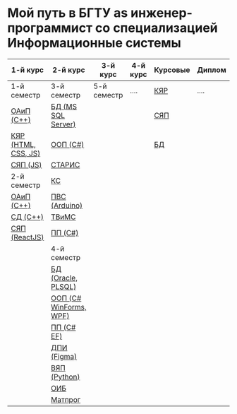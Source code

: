 # Мой путь в БГТУ as инженер-программист со специализацией Информационные системы

| 1-й курс                                                                                                                                           | 2-й курс                                                                                                                                                                                                                      | 3-й курс    | 4-й курс | Курсовые                                        | Диплом |
| -------------------------------------------------------------------------------------------------------------------------------------------------- | ----------------------------------------------------------------------------------------------------------------------------------------------------------------------------------------------------------------------------- | ----------- | -------- | ----------------------------------------------- | ------ |
| 1-й семестр                                                                                                                                        | 3-й семестр                                                                                                                                                                                                                   | 5-й семестр | ....     | [КЯР](https://github.com/zmorok/course_html)    | ....   |
| [ОАиП (C++)](<https://github.com/zmorok/belstu-studing/tree/main/01%20course/01%20semester/%D0%9E%D0%90%D0%B8%D0%9F%20(C%2B%2B)>)                  | [БД (MS SQL Server)](<https://github.com/zmorok/belstu-studing/tree/main/02%20course/03%20semester/%D0%91%D0%94%20(MS%20SQL%20Server)>)                                                                                       |             |          | [СЯП](https://github.com/zmorok/course_react)   |
| [КЯР (HTML, CSS, JS)](<https://github.com/zmorok/belstu-studing/tree/main/01%20course/01%20semester/%D0%9A%D0%AF%D0%A0%20(HTML%2C%20CSS%2C%20JS)>) | [ООП (C#)](<https://github.com/zmorok/belstu-studing/tree/main/02%20course/03%20semester/%D0%9E%D0%9E%D0%9F%20(C%23)>)                                                                                                        |             |          | [БД](https://github.com/zmorok/course_database) |
| [СЯП (JS)](<https://github.com/zmorok/belstu-studing/tree/main/01%20course/01%20semester/%D0%A1%D0%AF%D0%9F%20(JS)>)                               | [СТАРИС](<https://github.com/zmorok/belstu-studing/tree/main/02%20course/03%20semester/%D0%A1%D0%A2%D0%90%D0%A0%D0%98%D0%A1%20(%D0%A4%D1%80%D0%B8%D0%BB%D0%B0%D0%BD%D1%81-%D0%BF%D0%BB%D0%BE%D1%89%D0%B0%D0%B4%D0%BA%D0%B0)>) |
| 2-й семестр                                                                                                                                        | [КС](<https://github.com/zmorok/belstu-studing/tree/main/02%20course/03%20semester/%D0%9A%D0%A1%20(VirtualBox)>)                                                                                                              |
| [ОАиП (C++)](<https://github.com/zmorok/belstu-studing/tree/main/01%20course/02%20semester/%D0%9E%D0%90%D0%B8%D0%9F%20(C%2B%2B)>)                  | [ПВС (Arduino)](<https://github.com/zmorok/belstu-studing/tree/main/02%20course/03%20semester/%D0%9F%D0%92%D0%A1%20(Arduino)>)                                                                                                |
| [СД (C++)](<https://github.com/zmorok/belstu-studing/tree/main/01%20course/02%20semester/%D0%A1%D0%94%20(%D0%A1%2B%2B)>)                           | [ТВиМС](<https://github.com/zmorok/belstu-studing/tree/main/02%20course/03%20semester/%D0%A2%D0%92%D0%98%D0%9C%D0%A1%20(%D0%92%D0%B0%D1%80%D0%B8%D0%B0%D0%BD%D1%82%2011)>)                                                    |
| [СЯП (ReactJS)](<https://github.com/zmorok/belstu-studing/tree/main/01%20course/02%20semester/%D0%A1%D0%AF%D0%9F%20(ReactJS)>)                     | [ПП (C#)](<https://github.com/zmorok/belstu-studing/tree/main/02%20course/03%20semester/%D0%9F%D0%9F%20(C%23)>)                                                                                                               |
|                                                                                                                                                    | 4-й семестр                                                                                                                                                                                                                   |
|                                                                                                                                                    | [БД (Oracle, PLSQL)](<https://github.com/zmorok/belstu-studing/tree/main/02%20course/04%20semester/%D0%91%D0%94%20(Oracle%2C%20PLSQL)>)                                                                                       |
|                                                                                                                                                    | [ООП (C# WinForms, WPF)](<https://github.com/zmorok/belstu-studing/tree/main/02%20course/04%20semester/%D0%9E%D0%9E%D0%9F%20(C%23%20WinForms%2C%20WPF)>)                                                                      |
|                                                                                                                                                    | [ПП (C# EF)](<https://github.com/zmorok/belstu-studing/tree/main/02%20course/04%20semester/%D0%9F%D0%9F%20(C%23%20EF)>)                                                                                                       |
|                                                                                                                                                    | [ДПИ (Figma)](<https://github.com/zmorok/belstu-studing/tree/main/02%20course/04%20semester/%D0%94%D0%9F%D0%98%20(Figma)>)                                                                                                    |
|                                                                                                                                                    | [ВЯП (Python)](<https://github.com/zmorok/belstu-studing/tree/main/02%20course/04%20semester/%D0%92%D0%AF%D0%9F%20(Python)>)                                                                                                  |
|                                                                                                                                                    | [ОИБ](https://github.com/zmorok/belstu-studing/tree/main/02%20course/04%20semester/%D0%9E%D0%98%D0%91)                                                                                                                        |
|                                                                                                                                                    | [Матпрог](https://github.com/zmorok/belstu-studing/tree/main/02%20course/04%20semester/%D0%9C%D0%B0%D1%82%D0%BF%D1%80%D0%BE%D0%B3)                                                                                            |
